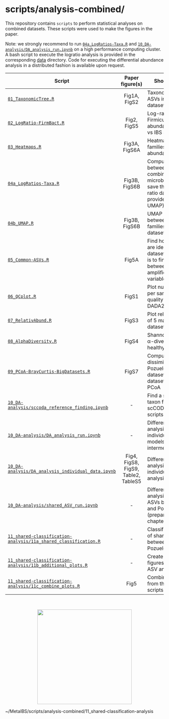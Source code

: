 # scripts/analysis-combined/

This repository contains `scripts` to perform statistical analyses on combined datasets. These scripts were used to make the figures in the paper.

Note: we strongly recommend to run [`04a_LogRatios-Taxa.R`](./04a_LogRatios-Taxa.R) and [`10_DA-analysis/DA_analysis_run.ipynb`](./10_DA-analysis/DA_analysis_run.ipynb) on a high performance computing cluster. 
A bash script to execute the logratio analysis is provided in the corresponding [data](../../data/analysis-combined/04a_LogRatios-Taxa/) directory. Code for executing the differential abundance analysis in a distributed fashion is available upon request.


| **Script**                                                                                               |         **Paper figure(s)**         | **Short description**                                                                                                                           |
|----------------------------------------------------------------------------------------------------------|:-----------------------------------:|-------------------------------------------------------------------------------------------------------------------------------------------------|
| [`01_TaxonomicTree.R`](./01_TaxonomicTree.R)                                                             |            Fig1A, FigS2             | Taxonomic tree of all ASVs inferred across datasets                                                                                             |
| [`02_LogRatio-FirmBact.R`](./02_LogRatio-FirmBact.R)                                                     |             Fig2, FigS5             | Log-ratio of Firmicutes:Bacteroidota abundance in healthy vs IBS samples                                                                        |
| [`03_Heatmaps.R`](./03_Heatmaps.R)                                                                       |            Fig3A, FigS6A            | Heatmap of microbial families relative abundances                                                                                               |
| [`04a_LogRatios-Taxa.R`](./04a_LogRatios-Taxa.R)                                                         |            Fig3B, FigS6B            | Compute log-ratio between all combinations of microbial families, and save the sample x log-ratio dataframe (to be provided as input for UMAP)  |
| [`04b_UMAP.R`](./04b_UMAP.R)                                                                             |            Fig3B, FigS6B            | UMAP of log-ratios between microbial families across datasets                                                                                   |
| [`05_Common-ASVs.R`](./05_Common-ASVs.R)                                                                 |                Fig5A                | Find how many ASVs are identical across datasets (expectation is to find common ASVs between datasets that amplified the same variable regions) |
| [`06_QCplot.R`](./06_QCplot.R)                                                                           |                FigS1                | Plot number of reads per sample before/after quality filtering with DADA2 preprocessing                                                         |
| [`07_RelativAbund.R`](./07_RelativAbund.R)                                                               |                FigS3                | Plot relative abundance of 5 main phyla across datasets                                                                                         |
| [`08_AlphaDiversity.R`](./08_AlphaDiversity.R)                                                           |                FigS4                | Shannon and Simpson &alpha;-diversity indexes in healthy vs IBS samples                                                                         |
| [`09_PCoA-BrayCurtis-BigDatasets.R`](./09_PCoA-BrayCurtis-BigDatasets.R)                                 |                FigS7                | Compute Bray-Curtis dissimilarity in AGP, Pozuelo and Hugerth datasets (3 biggest datasets) and perform PCoA                                    |
| [`10_DA-analysis/sccoda_reference_finding.ipynb`](./10_DA-analysis/sccoda_reference_finding.ipynb)       |                  -                  | Find a suited reference taxon for running scCODA in the other scripts of this chapter                                                           |
| [`10_DA-analysis/DA_analysis_run.ipynb`](./10_DA-analysis/DA_analysis_run.ipynb)                         |                  -                  | Differential abundance analysis of all datasets individually (run models and create intermediate results)                                       |
| [`10_DA-analysis/DA_analysis_individual_data.ipynb`](./10_DA-analysis/DA_analysis_individual_data.ipynb) | Fig4, FigS8, FigS9, Table2, TableS5 | Differential abundance analysis of all datasets individually (result analysis)                                                                  |
| [`10_DA-analysis/shared_ASV_run.ipynb`](./10_DA-analysis/shared_ASV_run.ipynb)                           |                  -                  | Differential abundance analysis of shared ASVs between Nagel and Pozuelo datasets (preparation for next chapter)                                |
| [`11_shared-classification-analysis/11a_shared_classification.R`](./11_shared-classification-analysis/11a_shared_classification.R)                           |                  -                  | Classification analysis of shared ASVs between Nagel and Pozuelo datasets                       |
| [`11_shared-classification-analysis/11b_additional_plots.R`](./11_shared-classification-analysis/11b_additional_plots.R)                           |                  -                  | Create supporting figures for the shared ASV analysis                                |
| [`11_shared-classification-analysis/11c_combine_plots.R`](./11_shared-classification-analysis/11c_combine_plots.R)                           |                  Fig5                  | Combine the figures from the previous scripts in the folder                                |
<br/>

<p align="center">
	<img src="https://media.tenor.com/TcSYAlWSHC0AAAAd/bioinformatics-market.gif" height="300"/>
</p>
~/MetaIBS/scripts/analysis-combined/11_shared-classification-analysis